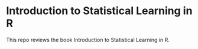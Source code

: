 # Introduction to Statistical Learning in R

This repo reviews the book Introduction to Statistical Learning in R.

